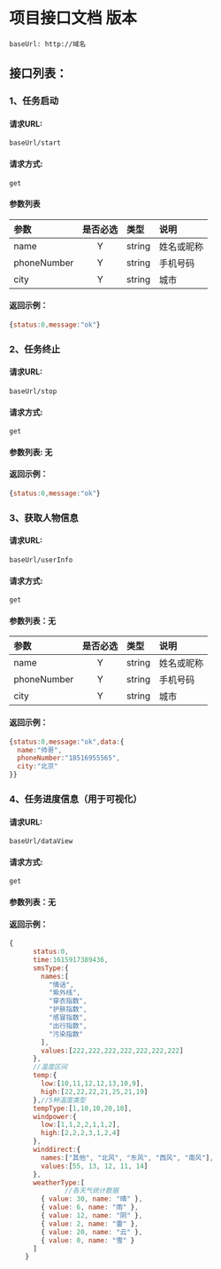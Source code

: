 # 项目接口文档 版本

```
baseUrl: http://域名
```



## 接口列表：

### 1、任务启动

#### 请求URL:  

```
baseUrl/start
```

#### 请求方式: 

```
get
```

#### 参数列表

| 参数        | 是否必选 | 类型   | 说明       |
| :---------- | :------: | :----- | :--------- |
| name        |    Y     | string | 姓名或昵称 |
| phoneNumber |    Y     | string | 手机号码   |
| city        |    Y     | string | 城市       |

#### 返回示例：

```javascript
{status:0,message:"ok"}
```

### 2、任务终止

#### 请求URL:  

```
baseUrl/stop
```

#### 请求方式: 

```
get
```

#### 参数列表: 无

#### 返回示例：

```javascript
{status:0,message:"ok"}
```



### 3、获取人物信息

#### 请求URL:  

```
baseUrl/userInfo
```

#### 请求方式: 

```
get
```

#### 参数列表：无

| 参数        | 是否必选 | 类型   | 说明       |
| :---------- | :------: | :----- | :--------- |
| name        |    Y     | string | 姓名或昵称 |
| phoneNumber |    Y     | string | 手机号码   |
| city        |    Y     | string | 城市       |

#### 返回示例：

```javascript
{status:0,message:"ok",data:{
  name:"帅哥",
  phoneNumber:"18516955565",
  city:"北京"
}}
```

### 4、任务进度信息（用于可视化）

#### 请求URL:  

```
baseUrl/dataView
```

#### 请求方式: 

```
get
```

#### 参数列表：无

#### 返回示例：

```javascript
{
      status:0,
      time:1615917389436,
      smsType:{
        names:[
          "情话",
          "紫外线",
          "穿衣指数",
          "护肤指数",
          "感冒指数",
          "出行指数",
          "污染指数"
        ],
        values:[222,222,222,222,222,222,222]
      },
      //温度区间
      temp:{
        low:[10,11,12,12,13,10,9],
        high:[22,22,22,21,25,21,19]
      },//5种温度类型
      tempType:[1,10,10,20,10],
      windpower:{
        low:[1,1,2,2,1,1,2],
        high:[2,2,2,3,1,2,4]
      },
      winddirect:{
        names:["其他", "北风", "东风", "西风", "南风"],
        values:[55, 13, 12, 11, 14]
      },
      weatherType:[
              //各天气统计数据
        { value: 30, name: "晴" },
        { value: 6, name: "雨" },
        { value: 12, name: "阴" },
        { value: 2, name: "雷" },
        { value: 20, name: "云" },
        { value: 0, name: "雪" }
      ]
    }
```
